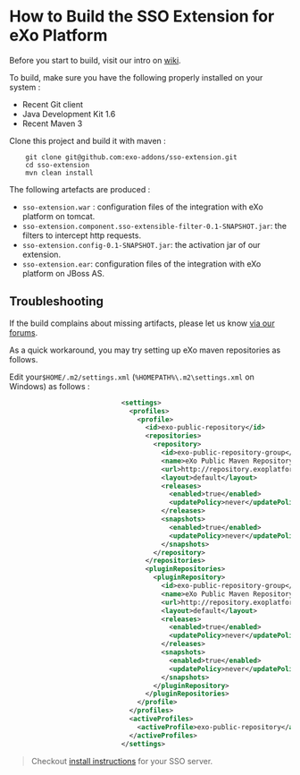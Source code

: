 How to Build the SSO Extension for eXo Platform
============

Before you start to build, visit our intro on [wiki](https://github.com/exo-addons/sso-extension/wiki).


To build, make sure you have the following properly installed  on your system :   
* Recent Git client
* Java Development Kit 1.6
* Recent Maven 3


Clone this project and build it with maven : 

```
    git clone git@github.com:exo-addons/sso-extension.git
    cd sso-extension
    mvn clean install
```

The following artefacts are produced :

* ```sso-extension.war``` : configuration files of the integration with eXo platform on tomcat.
* ```sso-extension.component.sso-extensible-filter-0.1-SNAPSHOT.jar```: the filters to intercept http requests.
* ```sso-extension.config-0.1-SNAPSHOT.jar```: the activation jar of our extension.
* ```sso-extension.ear```: configuration files of the integration with eXo platform on JBoss AS.


Troubleshooting
----

If the build complains about missing artifacts, please let us know [via our forums](http://forum.exoplatform.org).

As a quick workaround, you may try setting up eXo maven repositories as follows.

Edit your```$HOME/.m2/settings.xml```  (```%HOMEPATH%\.m2\settings.xml``` on Windows) as follows :

 ```xml
                             <settings>
                               <profiles>
                                 <profile>
                                   <id>exo-public-repository</id>
                                   <repositories>
                                     <repository>
                                       <id>exo-public-repository-group</id>
                                       <name>eXo Public Maven Repository Group</name>
                                       <url>http://repository.exoplatform.org/content/groups/public</url>
                                       <layout>default</layout>
                                       <releases>
                                         <enabled>true</enabled>
                                         <updatePolicy>never</updatePolicy>
                                       </releases>
                                       <snapshots>
                                         <enabled>true</enabled>
                                         <updatePolicy>never</updatePolicy>
                                       </snapshots>
                                     </repository>
                                   </repositories>
                                   <pluginRepositories>
                                     <pluginRepository>
                                       <id>exo-public-repository-group</id>
                                       <name>eXo Public Maven Repository Group</name>
                                       <url>http://repository.exoplatform.org/content/groups/public</url>
                                       <layout>default</layout>
                                       <releases>
                                         <enabled>true</enabled>
                                         <updatePolicy>never</updatePolicy>
                                       </releases>
                                       <snapshots>
                                         <enabled>true</enabled>
                                         <updatePolicy>never</updatePolicy>
                                       </snapshots>
                                     </pluginRepository>
                                   </pluginRepositories>
                                 </profile>
                               </profiles>
                               <activeProfiles>
                                 <activeProfile>exo-public-repository</activeProfile>
                               </activeProfiles>
                             </settings>
```

> Checkout [install instructions](https://github.com/exo-addons/sso-extension/wiki/) for your SSO server.